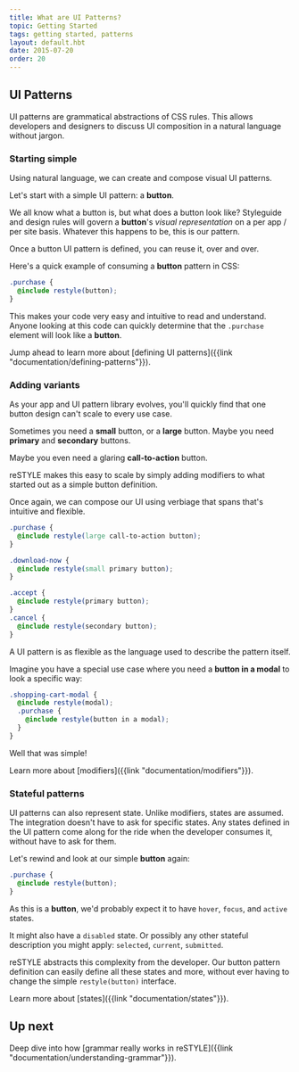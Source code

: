 ```yaml
---
title: What are UI Patterns?
topic: Getting Started
tags: getting started, patterns
layout: default.hbt
date: 2015-07-20
order: 20
---
```


## UI Patterns

UI patterns are grammatical abstractions of CSS rules. This allows developers and designers to discuss UI composition in a natural language without jargon.

### Starting simple

Using natural language, we can create and compose visual UI patterns.

Let's start with a simple UI pattern: a **button**.

We all know what a button is, but what does a button look like? Styleguide and design rules will govern a **button**'s _visual representation_ on a per app / per site basis. Whatever this happens to be, this is our pattern.

Once a button UI pattern is defined, you can reuse it, over and over.

Here's a quick example of consuming a **button** pattern in CSS:

```scss
.purchase {
  @include restyle(button);
}
```

This makes your code very easy and intuitive to read and understand. Anyone looking at this code can quickly determine that the `.purchase` element will look like a **button**.

Jump ahead to learn more about [defining UI patterns]({{link "documentation/defining-patterns"}}).

### Adding variants

As your app and UI pattern library evolves, you'll quickly find that one button design can't scale to every use case.

Sometimes you need a **small** button, or a **large** button. Maybe you need **primary** and **secondary** buttons.

Maybe you even need a glaring **call-to-action** button.

reSTYLE makes this easy to scale by simply adding modifiers to what started out as a simple button definition.

Once again, we can compose our UI using verbiage that spans that's intuitive and flexible.

```scss
.purchase {
  @include restyle(large call-to-action button);
}

.download-now {
  @include restyle(small primary button);
}

.accept {
  @include restyle(primary button);
}
.cancel {
  @include restyle(secondary button);
}
```

A UI pattern is as flexible as the language used to describe the pattern itself.

Imagine you have a special use case where you need a **button in a modal** to look a specific way:

```scss
.shopping-cart-modal {
  @include restyle(modal);
  .purchase {
    @include restyle(button in a modal);
  }
}
```

Well that was simple!

Learn more about [modifiers]({{link "documentation/modifiers"}}).

### Stateful patterns

UI patterns can also represent state. Unlike modifiers, states are assumed. The integration doesn't have to ask for specific states. Any states defined in the UI pattern come along for the ride when the developer consumes it, without have to ask for them.

Let's rewind and look at our simple **button** again:

```scss
.purchase {
  @include restyle(button);
}
```

As this is a **button**, we'd probably expect it to have `hover`, `focus`, and `active` states.

It might also have a `disabled` state. Or possibly any other stateful description you might apply: `selected`, `current`, `submitted`.

reSTYLE abstracts this complexity from the developer. Our button pattern definition can easily define all these states and more, without ever having to change the simple `restyle(button)` interface.

Learn more about [states]({{link "documentation/states"}}).

## Up next

Deep dive into how [grammar really works in reSTYLE]({{link "documentation/understanding-grammar"}}).
